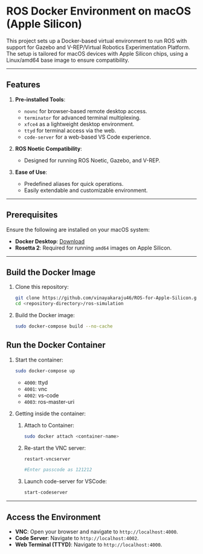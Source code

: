 # ROS Docker Environment on macOS (Apple Silicon)

This project sets up a Docker-based virtual environment to run ROS with support for Gazebo and V-REP/Virtual Robotics Experimentation Platform. The setup is tailored for macOS devices with Apple Silicon chips, using a Linux/amd64 base image to ensure compatibility.

---

## Features

1. **Pre-installed Tools**:
   - `novnc` for browser-based remote desktop access.
   - `terminator` for advanced terminal multiplexing.
   - `xfce4` as a lightweight desktop environment.
   - `ttyd` for terminal access via the web.
   - `code-server` for a web-based VS Code experience.

2. **ROS Noetic Compatibility**:
   - Designed for running ROS Noetic, Gazebo, and V-REP.

3. **Ease of Use**:
   - Predefined aliases for quick operations.
   - Easily extendable and customizable environment.

---

## Prerequisites

Ensure the following are installed on your macOS system:

- **Docker Desktop**: [Download](https://www.docker.com/products/docker-desktop/)
- **Rosetta 2**: Required for running `amd64` images on Apple Silicon.

---

## Build the Docker Image

1. Clone this repository:
   ```bash
   git clone https://github.com/vinayakaraju46/ROS-for-Apple-Silicon.git
   cd <repository-directory>/ros-simulation

2. Build the Docker image:
   ```bash
   sudo docker-compose build --no-cache

## Run the Docker Container

1. Start the container:
   ```bash
   sudo docker-compose up
   ```
   - `4000`: ttyd
   - `4001`: vnc
   - `4002`: vs-code
   - `4003`: ros-master-uri
   
2. Getting inside the container:

  
   1. Attach to Container:
      ```bash
      sudo docker attach <container-name>
      
   2. Re-start the VNC server:
      ```bash
      restart-vncserver

      #Enter passcode as 121212
      
   2. Launch code-server for VSCode:
      ```bash
      start-codeserver

  ---
  ## Access the Environment
  - **VNC**: Open your browser and navigate to `http://localhost:4000`.
  - **Code Server**: Navigate to `http://localhost:4002`.
  - **Web Terminal (TTYD)**: Navigate to `http://localhost:4000`.

      

